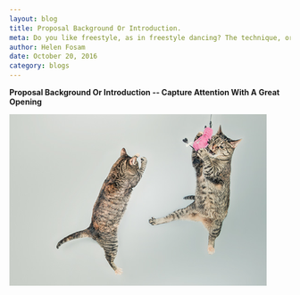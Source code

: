 ```yaml
---
layout: blog
title: Proposal Background Or Introduction.
meta: Do you like freestyle, as in freestyle dancing? The technique, organization, and finish is entirely up to you.
author: Helen Fosam
date: October 20, 2016
category: blogs
---
```

**Proposal Background Or Introduction -- Capture Attention With A Great Opening**

![blog-3-img](/assets/img/blog-6-pic.png)
